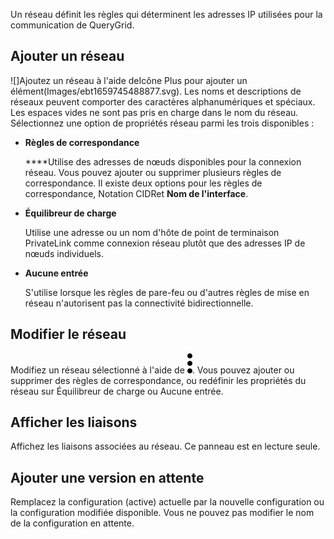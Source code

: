 Un réseau définit les règles qui déterminent les adresses IP utilisées pour la communication de QueryGrid.

## Ajouter un réseau


 ![]Ajoutez un réseau à l'aide deIcône Plus pour ajouter un élément(Images/ebt1659745488877.svg). Les noms et descriptions de réseaux peuvent comporter des caractères alphanumériques et spéciaux. Les espaces vides ne sont pas pris en charge dans le nom du réseau. Sélectionnez une option de propriétés réseau parmi les trois disponibles :

-   **Règles de correspondance**

     ****Utilise des adresses de nœuds disponibles pour la connexion réseau. Vous pouvez ajouter ou supprimer plusieurs règles de correspondance. Il existe deux options pour les règles de correspondance, Notation CIDRet **Nom de l'interface**.


-   **Équilibreur de charge**

    Utilise une adresse ou un nom d'hôte de point de terminaison PrivateLink comme connexion réseau plutôt que des adresses IP de nœuds individuels.


-   **Aucune entrée**

    S'utilise lorsque les règles de pare-feu ou d'autres règles de mise en réseau n'autorisent pas la connectivité bidirectionnelle.


## Modifier le réseau


Modifiez un réseau sélectionné à l'aide de ![Icône de menu Kebab](Images/zsz1597101912145.svg). Vous pouvez ajouter ou supprimer des règles de correspondance, ou redéfinir les propriétés du réseau sur Équilibreur de charge ou Aucune entrée.

## Afficher les liaisons


Affichez les liaisons associées au réseau. Ce panneau est en lecture seule.

## Ajouter une version en attente


Remplacez la configuration (active) actuelle par la nouvelle configuration ou la configuration modifiée disponible. Vous ne pouvez pas modifier le nom de la configuration en attente.

